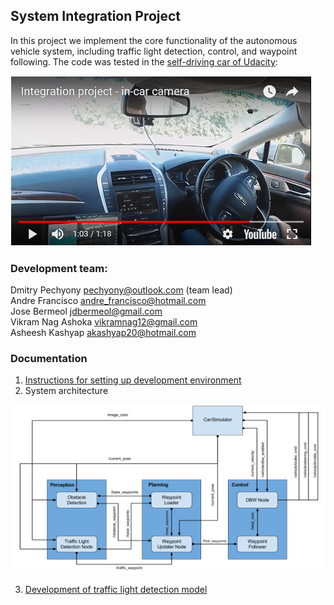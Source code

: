 [image1]: ./docs/imgs/final-project-ros-graph-v2.png "architecture diagram"

## System Integration Project
In this project we implement the core functionality of the autonomous vehicle system, including traffic light detection, control, and waypoint following. The code was tested in the [self-driving car of Udacity](https://medium.com/udacity/how-the-udacity-self-driving-car-works-575365270a40):

[![on-site test](docs/imgs/test_screenshot.png)](https://www.youtube.com/watch?v=SaEBODFaAF8) 

### Development team: 
Dmitry Pechyony pechyony@outlook.com  (team lead)   
Andre Francisco andre_francisco@hotmail.com  
Jose Bermeol jdbermeol@gmail.com    
Vikram Nag Ashoka vikramnag12@gmail.com  
Asheesh Kashyap akashyap20@hotmail.com  

### Documentation
1. [Instructions for setting up development environment](https://github.com/udacity/CarND-Capstone)
2. System architecture  

![alt text][image1]

3. [Development of traffic light detection model](docs/tl_detector_model_building.md)


